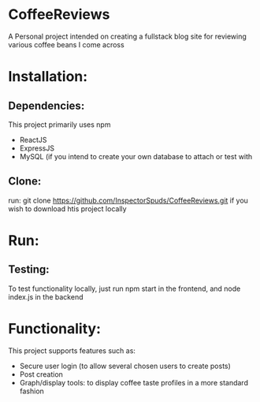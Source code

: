 # CoffeeReviews
A Personal project intended on creating a fullstack blog site for reviewing various coffee beans I come across

# Installation:
## Dependencies: 
This project primarily uses npm
- ReactJS
- ExpressJS
- MySQL (if you intend to create your own database to attach or test with

## Clone: 
run: git clone https://github.com/InspectorSpuds/CoffeeReviews.git if you wish to download htis project locally

# Run: 
## Testing: 
  To test functionality locally, just run npm start in the frontend, and node index.js in the backend

# Functionality:
  This project supports features such as:
  - Secure user login (to allow several chosen users to create posts)
  - Post creation
  - Graph/display tools: to display coffee taste profiles in a more standard fashion
